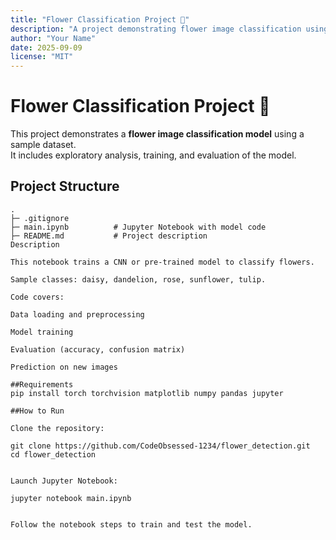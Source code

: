 ```yaml
---
title: "Flower Classification Project 🌸"
description: "A project demonstrating flower image classification using CNN / pre-trained models with a sample dataset."
author: "Your Name"
date: 2025-09-09
license: "MIT"
---
```


# Flower Classification Project 🌸

This project demonstrates a **flower image classification model** using a sample dataset.  
It includes exploratory analysis, training, and evaluation of the model.

## Project Structure

```text
.
├─ .gitignore
├─ main.ipynb          # Jupyter Notebook with model code
├─ README.md           # Project description
Description

This notebook trains a CNN or pre-trained model to classify flowers.

Sample classes: daisy, dandelion, rose, sunflower, tulip.

Code covers:

Data loading and preprocessing

Model training

Evaluation (accuracy, confusion matrix)

Prediction on new images

##Requirements
pip install torch torchvision matplotlib numpy pandas jupyter

##How to Run

Clone the repository:

git clone https://github.com/CodeObsessed-1234/flower_detection.git
cd flower_detection


Launch Jupyter Notebook:

jupyter notebook main.ipynb


Follow the notebook steps to train and test the model.
